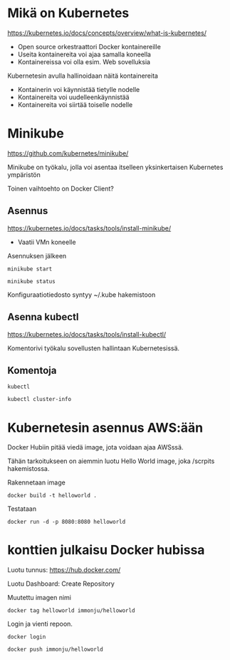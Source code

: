 
# Mikä on Kubernetes

https://kubernetes.io/docs/concepts/overview/what-is-kubernetes/

- Open source orkestraattori Docker kontainereille
- Useita kontainereita voi ajaa samalla koneella
- Kontainereissa voi olla esim. Web sovelluksia

Kubernetesin avulla hallinoidaan näitä kontainereita

- Kontainerin voi käynnistää tietylle nodelle
- Kontainereita voi uudelleenkäynnistää
- Kontainereita voi siirtää toiselle nodelle

# Minikube

https://github.com/kubernetes/minikube/

Minikube on työkalu, jolla voi asentaa itselleen yksinkertaisen Kubernetes ympäristön 

Toinen vaihtoehto on Docker Client?

## Asennus

https://kubernetes.io/docs/tasks/tools/install-minikube/

- Vaatii VMn koneelle

Asennuksen jälkeen 
 ```
minikube start

minikube status
 ```
Konfiguraatiotiedosto syntyy ~/.kube hakemistoon

## Asenna kubectl

https://kubernetes.io/docs/tasks/tools/install-kubectl/

Komentorivi työkalu sovellusten hallintaan Kubernetesissä.

## Komentoja
 ```
kubectl 

kubectl cluster-info
 ```
 
# Kubernetesin asennus AWS:ään

Docker Hubiin pitää viedä image, jota voidaan ajaa AWSssä.

Tähän tarkoitukseen on aiemmin luotu Hello World image, joka /scrpits hakemistossa.

Rakennetaan image
 ```
docker build -t helloworld .
 ```
Testataan

 ```
 docker run -d -p 8080:8080 helloworld
 ```

# konttien julkaisu Docker hubissa
 
 Luotu tunnus:   https://hub.docker.com/ 
 
 Luotu Dashboard: Create Repository
 
 Muutettu imagen nimi
 ```
 docker tag helloworld immonju/helloworld
 ```
 Login ja vienti repoon.
 ```
 docker login
 
 docker push immonju/helloworld
```


 
